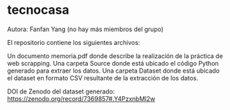 # tecnocasa

Autora: Fanfan Yang (no hay más miembros del grupo)

El repositorio contiene los siguientes archivos:

Un documento memoria.pdf donde describe la realización de la práctica de web scrapping.
Una carpeta Source donde está ubicado el código Python generado para extraer los datos.
Una carpeta Dataset donde está ubicado el dataset en formato CSV resultante de la extracción de los datos.

DOI de Zenodo del dataset generado: https://zenodo.org/record/7369857#.Y4PzxnbMI2w
